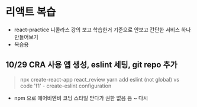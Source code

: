 #  리액트 복습
- react-practice 니콜라스 강의 보고 학습한거 기준으로 안보고 간단한 서비스 하나 만들어보기
- 복습용

## 10/29 CRA 사용 앱 생성, eslint 세팅, git repo 추가
> npx create-react-app react_review
> yarn add eslint (not global) 
> vs code 'f1' - create-eslint configuration 
* npm 으로 에어비엔비 코딩 스타일 받다가 권한 없음 뜸 ~ 다시